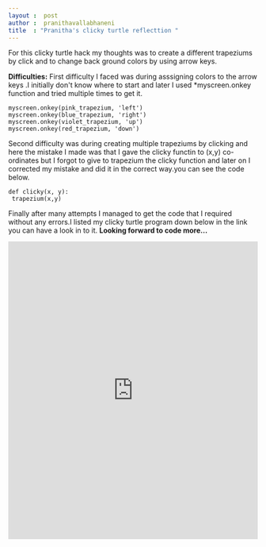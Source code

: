 ```yaml
---
layout :  post
author :  pranithavallabhaneni
title  : "Pranitha's clicky turtle reflecttion "
---
```

For this clicky turtle hack my thoughts was to create a different trapeziums by click and to change back ground colors by using arrow keys. 

**Difficulties:**
First difficulty I faced was during asssigning colors to the arrow keys .I initially don't know where to start and later I used *myscreen.onkey function and tried multiple times to get it.
```
myscreen.onkey(pink_trapezium, 'left')
myscreen.onkey(blue_trapezium, 'right')
myscreen.onkey(violet_trapezium, 'up')
myscreen.onkey(red_trapezium, 'down')
```
Second difficulty was during creating multiple trapeziums by clicking and here the mistake I made was that I gave the clicky functin to (x,y) co-ordinates but I forgot to give to trapezium the clicky function and later on I corrected my mistake and did it in the correct way.you can see the code below.
```
def clicky(x, y):
 trapezium(x,y)
 ```
 Finally after many attempts I managed to get the code that I required without any errors.I listed my clicky turtle program down below in the link you can have a look in to it.
 **Looking forward to code more...**
 <iframe src="https://trinket.io/embed/python/bd547e75df" width="100%" height="600" frameborder="0" marginwidth="0" marginheight="0" allowfullscreen></iframe>
